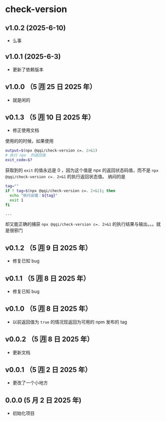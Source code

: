 # check-version

## v1.0.2 (2025-6-10)

- 么事

## v1.0.1 (2025-6-3)

- 更新了依赖版本

## v1.0.0 （5 🈷️ 25 日 2025 年）

- 就是闲的

## v0.1.3 （5 🈷️ 10 日 2025 年）

- 修正使用文档

使用的的时候，如果使用

```bash
output=$(npx @qqi/check-version c=. 2>&1)
# 执行 npx  的返回值
exit_code=$?
```

获取到的 `exit` 的值永远是 0 ，因为这个值是 npx 的返回状态码值，而不是 `npx @qqi/check-version c=. 2>&1` 的执行返回状态值。
纳闷的是

```bash
tag=""
if ! tag=$(npx @qqi/check-version c=. 2>&1); then
  echo "执行出错：${tag}"
  exit 1
fi

...
```

却又能正确的捕获 `npx @qqi/check-version c=. 2>&1` 的执行结果与输出。。。就是很邪门

## v0.1.2 （5 🈷️ 9 日 2025 年）

- 修复已知 bug

## v0.1.1 （5 🈷️ 8 日 2025 年）

- 修复已知 bug

## v0.1.0 （5 🈷️ 8 日 2025 年）

- 以前返回值为 `true` 的情况现返回为可用的 npm 发布的 tag

## v0.0.2 （5 🈷️ 8 日 2025 年）

- 更新文档

## v0.0.1 （5 🈷️ 2 日 2025 年）

- 更改了一个小地方

## 0.0.0 (5 月 2 日 2025 年)

- 初始化项目
